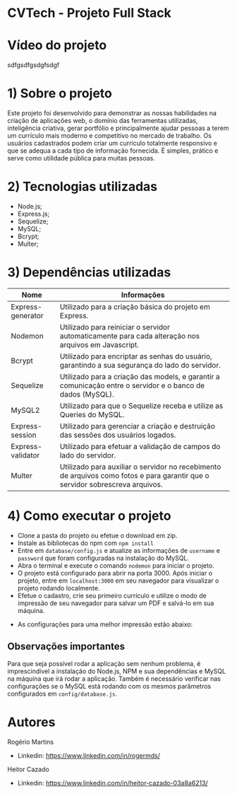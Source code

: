 # CVTech - Projeto Full Stack

# Vídeo do projeto
sdfgsdfgsdgfsdgf

# 1) Sobre o projeto

Este projeto foi desenvolvido para demonstrar as nossas habilidades na criação de aplicações web, o domínio das ferramentas utilizadas, inteligência criativa, gerar portfólio e principalmente ajudar pessoas a terem um currículo mais moderno e competitivo no mercado de trabalho.
Os usuários cadastrados podem criar um currículo totalmente responsivo e que se adequa a cada tipo de informação fornecida. É simples, prático e serve como utilidade pública para muitas pessoas.

# 2) Tecnologias utilizadas

- Node.js;
- Express.js;
- Sequelize;
- MySQL;
- Bcrypt;
- Multer;

# 3) Dependências utilizadas

| Nome              | Informações                                                                                                                   |
| ----------------- | ------------------------------------------------------------------------------------------------------------------------------|
| Express-generator | Utilizado para a criação básica do projeto em Express.                                                                        |
| Nodemon           | Utilizado para reiniciar o servidor automaticamente para cada alteração nos arquivos em Javascript.                           |
| Bcrypt            | Utilizado para encriptar as senhas do usuário, garantindo a sua segurança do lado do servidor.                                |
| Sequelize         | Utilizado para a criação das models, e garantir a comunicação entre o servidor e o banco de dados (MySQL).                    |
| MySQL2            | Utilizado para que o Sequelize receba e utilize as Queries do MySQL.                                                          |
| Express-session   | Utilizado para gerenciar a criação e destruição das sessões dos usuários logados.                                             |
| Express-validator | Utilizado para efetuar a validação de campos do lado do servidor.                                                             |
| Multer            | Utilizado para auxiliar o servidor no recebimento de arquivos como fotos e para garantir que o servidor sobrescreva arquivos. |

# 4) Como executar o projeto

- Clone a pasta do projeto ou efetue o download em zip.
- Instale as bibliotecas do npm com `npm install`
- Entre em `database/config.js` e atualize as informações de `username` e `password` que foram configuradas na instalação do MySQL.
- Abra o terminal e execute o comando `nodemon` para iniciar o projeto.
- O projeto está configurado para abrir na porta 3000. Após iniciar o projeto, entre em `localhost:3000` em seu navegador para visualizar o projeto rodando localmente.
- Efetue o cadastro, crie seu primeiro currículo e utilize o modo de impressão de seu navegador para salvar um PDF e salvá-lo em sua máquina.
* As configurações para uma melhor impressão estão abaixo:


## Observações importantes

Para que seja possível rodar a aplicação sem nenhum problema, é imprescindível a instalação do Node.js, NPM e sua dependências e MySQL na máquina que irá rodar a aplicação. Também é necessário verificar nas configurações se o MySQL está rodando com os mesmos parâmetros configurados em `config/database.js`.

# Autores

Rogério Martins
- Linkedin:
  https://www.linkedin.com/in/rogermds/

Heitor Cazado
- Linkedin:
  https://www.linkedin.com/in/heitor-cazado-03a8a6213/
